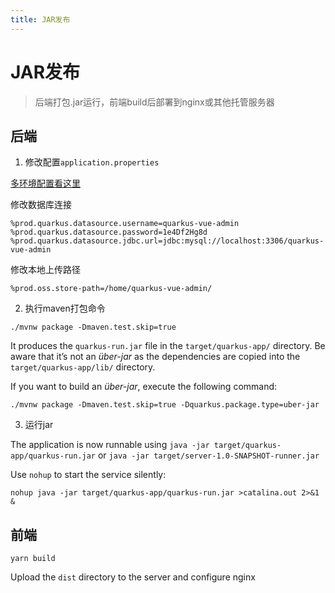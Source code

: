 ```yaml
---
title: JAR发布
---
```


# JAR发布

> 后端打包.jar运行，前端build后部署到nginx或其他托管服务器
> 
## 后端

1. 修改配置`application.properties`

[多环境配置看这里](/guide/server/#文件结构)

修改数据库连接
```
%prod.quarkus.datasource.username=quarkus-vue-admin
%prod.quarkus.datasource.password=1e4Df2Hg8d
%prod.quarkus.datasource.jdbc.url=jdbc:mysql://localhost:3306/quarkus-vue-admin
```

修改本地上传路径
```
%prod.oss.store-path=/home/quarkus-vue-admin/
```

2. 执行maven打包命令

```shell script
./mvnw package -Dmaven.test.skip=true
```

It produces the `quarkus-run.jar` file in the `target/quarkus-app/` directory. Be aware that it’s not an _über-jar_ as
the dependencies are copied into the `target/quarkus-app/lib/` directory.

If you want to build an _über-jar_, execute the following command:

```shell script
./mvnw package -Dmaven.test.skip=true -Dquarkus.package.type=uber-jar
```

3. 运行jar

The application is now runnable using `java -jar target/quarkus-app/quarkus-run.jar` or `java -jar target/server-1.0-SNAPSHOT-runner.jar`

Use `nohup` to start the service silently: 

`nohup java -jar target/quarkus-app/quarkus-run.jar >catalina.out 2>&1 &`

## 前端

```shell
yarn build
```

Upload the `dist` directory to the server and configure nginx